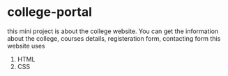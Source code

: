 # college-portal
this mini project is about the college website. 
You can get the information about the college, courses details, registeration form, contacting form
this website uses
1. HTML
2. CSS
